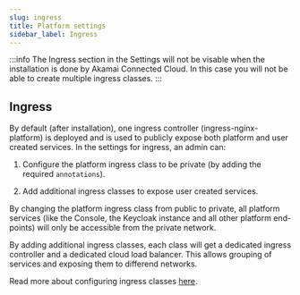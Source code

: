 ```yaml
---
slug: ingress
title: Platform settings
sidebar_label: Ingress
---
```


:::info
The Ingress section in the Settings will not be visable when the installation is done by Akamai Connected Cloud. In this case you will not be able to create multiple ingress classes.
:::

## Ingress

By default (after installation), one ingress controller (ingress-nginx-platform) is deployed and is used to publicly expose both platform and user created services. In the settings for ingress, an admin can:

1. Configure the platform ingress class to be private (by adding the required `annotations`).

2. Add additional ingress classes to expose user created services.

By changing the platform ingress class from public to private, all platform services (like the Console, the Keycloak instance and all other platform end-points) will only be accessible from the private network.

By adding additional ingress classes, each class will get a dedicated ingress controller and a dedicated cloud load balancer. This allows grouping of services and exposing them to differend networks.

Read more about configuring ingress classes [here](../../how-to/ingress-classes.md).